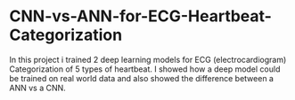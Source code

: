 # CNN-vs-ANN-for-ECG-Heartbeat-Categorization
In this project i trained 2 deep learning models for ECG (electrocardiogram) Categorization of 5 types of heartbeat. I showed how a deep model could be trained on real world data and also showed the difference between a ANN vs a CNN.
